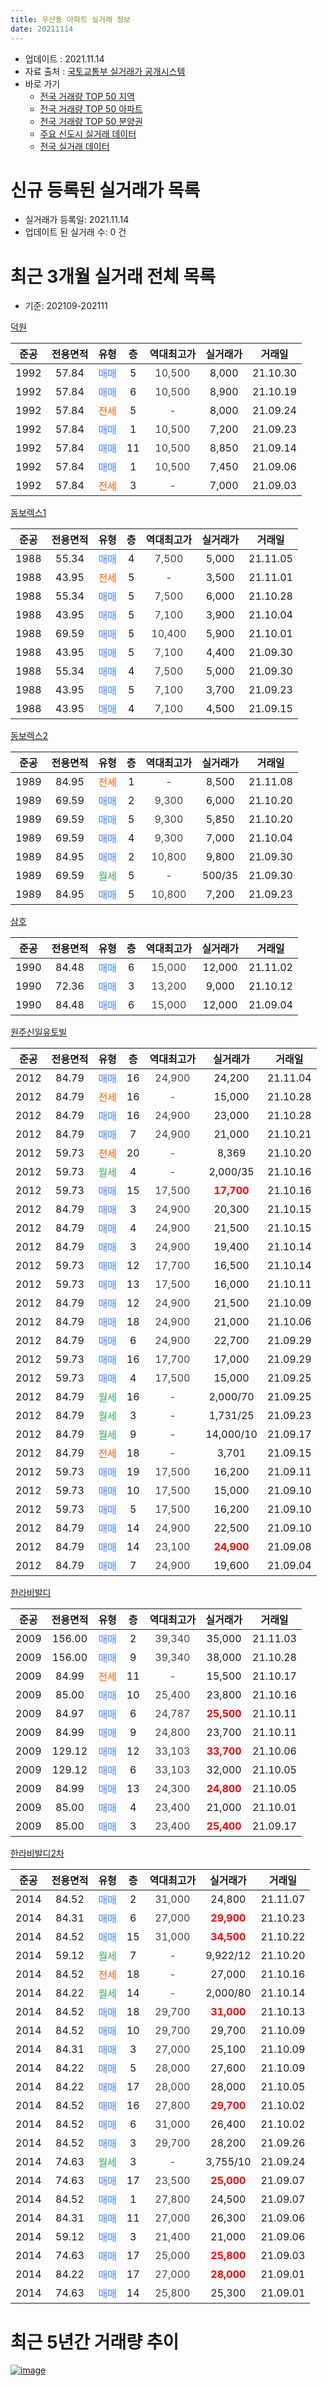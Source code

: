 ```yaml
---
title: 우산동 아파트 실거래 정보
date: 20211114
---
```


* 업데이트 : 2021.11.14
* 자료 출처 : [국토교통부 실거래가 공개시스템](http://rt.molit.go.kr)
* 바로 가기
    * [전국 거래량 TOP 50 지역](https://apt-info.github.io/apt-trade-info/tr)
    * [전국 거래량 TOP 50 아파트](https://apt-info.github.io/apt-trade-info/ta)
    * [전국 거래량 TOP 50 분양권](https://apt-info.github.io/apt-trade-info/tb)
    * [주요 신도시 실거래 데이터](https://apt-info.github.io/apt-trade-info/newtown)
    * [전국 실거래 데이터](https://apt-info.github.io/apt-trade-info/all)



<script async src="https://pagead2.googlesyndication.com/pagead/js/adsbygoogle.js"></script>
<!-- 기본광고 -->
<ins class="adsbygoogle"
     style="display:block"
     data-ad-client="ca-pub-1142216861245946"
     data-ad-slot="4805727019"
     data-ad-format="auto"
     data-full-width-responsive="true"></ins>
<script>
     (adsbygoogle = window.adsbygoogle || []).push({});
</script>


# 신규 등록된 실거래가 목록

* 실거래가 등록일: 2021.11.14
* 업데이트 된 실거래 수: 0 건




<script async src="https://pagead2.googlesyndication.com/pagead/js/adsbygoogle.js"></script>
<!-- 기본광고 -->
<ins class="adsbygoogle"
     style="display:block"
     data-ad-client="ca-pub-1142216861245946"
     data-ad-slot="4805727019"
     data-ad-format="auto"
     data-full-width-responsive="true"></ins>
<script>
     (adsbygoogle = window.adsbygoogle || []).push({});
</script>


# 최근 3개월 실거래 전체 목록
* 기준: 202109-202111


[덕원](https://search.naver.com/search.naver?query=%EB%8D%95%EC%9B%90)

|준공|전용면적|유형|층|역대최고가|실거래가|거래일|
|:---:|:---:|:---:|:---:|:---:|:---:|:---:|
|1992|57.84|<span style="color:#4285F3">매매</span>|5|<span style="color:#444444">10,500</span>|8,000|21.10.30|
|1992|57.84|<span style="color:#4285F3">매매</span>|6|<span style="color:#444444">10,500</span>|8,900|21.10.19|
|1992|57.84|<span style="color:#FF5A00">전세</span>|5|<span style="color:#444444">-</span>|8,000|21.09.24|
|1992|57.84|<span style="color:#4285F3">매매</span>|1|<span style="color:#444444">10,500</span>|7,200|21.09.23|
|1992|57.84|<span style="color:#4285F3">매매</span>|11|<span style="color:#444444">10,500</span>|8,850|21.09.14|
|1992|57.84|<span style="color:#4285F3">매매</span>|1|<span style="color:#444444">10,500</span>|7,450|21.09.06|
|1992|57.84|<span style="color:#FF5A00">전세</span>|3|<span style="color:#444444">-</span>|7,000|21.09.03|

[동보렉스1](https://search.naver.com/search.naver?query=%EB%8F%99%EB%B3%B4%EB%A0%89%EC%8A%A41)

|준공|전용면적|유형|층|역대최고가|실거래가|거래일|
|:---:|:---:|:---:|:---:|:---:|:---:|:---:|
|1988|55.34|<span style="color:#4285F3">매매</span>|4|<span style="color:#444444">7,500</span>|5,000|21.11.05|
|1988|43.95|<span style="color:#FF5A00">전세</span>|5|<span style="color:#444444">-</span>|3,500|21.11.01|
|1988|55.34|<span style="color:#4285F3">매매</span>|5|<span style="color:#444444">7,500</span>|6,000|21.10.28|
|1988|43.95|<span style="color:#4285F3">매매</span>|5|<span style="color:#444444">7,100</span>|3,900|21.10.04|
|1988|69.59|<span style="color:#4285F3">매매</span>|5|<span style="color:#444444">10,400</span>|5,900|21.10.01|
|1988|43.95|<span style="color:#4285F3">매매</span>|5|<span style="color:#444444">7,100</span>|4,400|21.09.30|
|1988|55.34|<span style="color:#4285F3">매매</span>|4|<span style="color:#444444">7,500</span>|5,000|21.09.30|
|1988|43.95|<span style="color:#4285F3">매매</span>|5|<span style="color:#444444">7,100</span>|3,700|21.09.23|
|1988|43.95|<span style="color:#4285F3">매매</span>|4|<span style="color:#444444">7,100</span>|4,500|21.09.15|

[동보렉스2](https://search.naver.com/search.naver?query=%EB%8F%99%EB%B3%B4%EB%A0%89%EC%8A%A42)

|준공|전용면적|유형|층|역대최고가|실거래가|거래일|
|:---:|:---:|:---:|:---:|:---:|:---:|:---:|
|1989|84.95|<span style="color:#FF5A00">전세</span>|1|<span style="color:#444444">-</span>|8,500|21.11.08|
|1989|69.59|<span style="color:#4285F3">매매</span>|2|<span style="color:#444444">9,300</span>|6,000|21.10.20|
|1989|69.59|<span style="color:#4285F3">매매</span>|5|<span style="color:#444444">9,300</span>|5,850|21.10.20|
|1989|69.59|<span style="color:#4285F3">매매</span>|4|<span style="color:#444444">9,300</span>|7,000|21.10.04|
|1989|84.95|<span style="color:#4285F3">매매</span>|2|<span style="color:#444444">10,800</span>|9,800|21.09.30|
|1989|69.59|<span style="color:#34A853">월세</span>|5|<span style="color:#444444">-</span>|500/35|21.09.30|
|1989|84.95|<span style="color:#4285F3">매매</span>|5|<span style="color:#444444">10,800</span>|7,200|21.09.23|

[삼호](https://search.naver.com/search.naver?query=%EC%82%BC%ED%98%B8)

|준공|전용면적|유형|층|역대최고가|실거래가|거래일|
|:---:|:---:|:---:|:---:|:---:|:---:|:---:|
|1990|84.48|<span style="color:#4285F3">매매</span>|6|<span style="color:#444444">15,000</span>|12,000|21.11.02|
|1990|72.36|<span style="color:#4285F3">매매</span>|3|<span style="color:#444444">13,200</span>|9,000|21.10.12|
|1990|84.48|<span style="color:#4285F3">매매</span>|6|<span style="color:#444444">15,000</span>|12,000|21.09.04|

[원주신일유토빌](https://search.naver.com/search.naver?query=%EC%9B%90%EC%A3%BC%EC%8B%A0%EC%9D%BC%EC%9C%A0%ED%86%A0%EB%B9%8C)

|준공|전용면적|유형|층|역대최고가|실거래가|거래일|
|:---:|:---:|:---:|:---:|:---:|:---:|:---:|
|2012|84.79|<span style="color:#4285F3">매매</span>|16|<span style="color:#444444">24,900</span>|24,200|21.11.04|
|2012|84.79|<span style="color:#FF5A00">전세</span>|16|<span style="color:#444444">-</span>|15,000|21.10.28|
|2012|84.79|<span style="color:#4285F3">매매</span>|16|<span style="color:#444444">24,900</span>|23,000|21.10.28|
|2012|84.79|<span style="color:#4285F3">매매</span>|7|<span style="color:#444444">24,900</span>|21,000|21.10.21|
|2012|59.73|<span style="color:#FF5A00">전세</span>|20|<span style="color:#444444">-</span>|8,369|21.10.20|
|2012|59.73|<span style="color:#34A853">월세</span>|4|<span style="color:#444444">-</span>|2,000/35|21.10.16|
|2012|59.73|<span style="color:#4285F3">매매</span>|15|<span style="color:#444444">17,500</span>|<b><span style="color:#FF0000">17,700</span></b>|21.10.16|
|2012|84.79|<span style="color:#4285F3">매매</span>|3|<span style="color:#444444">24,900</span>|20,300|21.10.15|
|2012|84.79|<span style="color:#4285F3">매매</span>|4|<span style="color:#444444">24,900</span>|21,500|21.10.15|
|2012|84.79|<span style="color:#4285F3">매매</span>|3|<span style="color:#444444">24,900</span>|19,400|21.10.14|
|2012|59.73|<span style="color:#4285F3">매매</span>|12|<span style="color:#444444">17,700</span>|16,500|21.10.14|
|2012|59.73|<span style="color:#4285F3">매매</span>|13|<span style="color:#444444">17,500</span>|16,000|21.10.11|
|2012|84.79|<span style="color:#4285F3">매매</span>|12|<span style="color:#444444">24,900</span>|21,500|21.10.09|
|2012|84.79|<span style="color:#4285F3">매매</span>|18|<span style="color:#444444">24,900</span>|21,000|21.10.06|
|2012|84.79|<span style="color:#4285F3">매매</span>|6|<span style="color:#444444">24,900</span>|22,700|21.09.29|
|2012|59.73|<span style="color:#4285F3">매매</span>|16|<span style="color:#444444">17,700</span>|17,000|21.09.29|
|2012|59.73|<span style="color:#4285F3">매매</span>|4|<span style="color:#444444">17,500</span>|15,000|21.09.25|
|2012|84.79|<span style="color:#34A853">월세</span>|16|<span style="color:#444444">-</span>|2,000/70|21.09.25|
|2012|84.79|<span style="color:#34A853">월세</span>|3|<span style="color:#444444">-</span>|1,731/25|21.09.23|
|2012|84.79|<span style="color:#34A853">월세</span>|9|<span style="color:#444444">-</span>|14,000/10|21.09.17|
|2012|84.79|<span style="color:#FF5A00">전세</span>|18|<span style="color:#444444">-</span>|3,701|21.09.15|
|2012|59.73|<span style="color:#4285F3">매매</span>|19|<span style="color:#444444">17,500</span>|16,200|21.09.11|
|2012|59.73|<span style="color:#4285F3">매매</span>|10|<span style="color:#444444">17,500</span>|15,000|21.09.10|
|2012|59.73|<span style="color:#4285F3">매매</span>|5|<span style="color:#444444">17,500</span>|16,200|21.09.10|
|2012|84.79|<span style="color:#4285F3">매매</span>|14|<span style="color:#444444">24,900</span>|22,500|21.09.10|
|2012|84.79|<span style="color:#4285F3">매매</span>|14|<span style="color:#444444">23,100</span>|<b><span style="color:#FF0000">24,900</span></b>|21.09.08|
|2012|84.79|<span style="color:#4285F3">매매</span>|7|<span style="color:#444444">24,900</span>|19,600|21.09.04|


<script async src="https://pagead2.googlesyndication.com/pagead/js/adsbygoogle.js"></script>
<!-- 기본광고 -->
<ins class="adsbygoogle"
     style="display:block"
     data-ad-client="ca-pub-1142216861245946"
     data-ad-slot="4805727019"
     data-ad-format="auto"
     data-full-width-responsive="true"></ins>
<script>
     (adsbygoogle = window.adsbygoogle || []).push({});
</script>


[한라비발디](https://search.naver.com/search.naver?query=%ED%95%9C%EB%9D%BC%EB%B9%84%EB%B0%9C%EB%94%94)

|준공|전용면적|유형|층|역대최고가|실거래가|거래일|
|:---:|:---:|:---:|:---:|:---:|:---:|:---:|
|2009|156.00|<span style="color:#4285F3">매매</span>|2|<span style="color:#444444">39,340</span>|35,000|21.11.03|
|2009|156.00|<span style="color:#4285F3">매매</span>|9|<span style="color:#444444">39,340</span>|38,000|21.10.28|
|2009|84.99|<span style="color:#FF5A00">전세</span>|11|<span style="color:#444444">-</span>|15,500|21.10.17|
|2009|85.00|<span style="color:#4285F3">매매</span>|10|<span style="color:#444444">25,400</span>|23,800|21.10.16|
|2009|84.97|<span style="color:#4285F3">매매</span>|6|<span style="color:#444444">24,787</span>|<b><span style="color:#FF0000">25,500</span></b>|21.10.11|
|2009|84.99|<span style="color:#4285F3">매매</span>|9|<span style="color:#444444">24,800</span>|23,700|21.10.11|
|2009|129.12|<span style="color:#4285F3">매매</span>|12|<span style="color:#444444">33,103</span>|<b><span style="color:#FF0000">33,700</span></b>|21.10.06|
|2009|129.12|<span style="color:#4285F3">매매</span>|6|<span style="color:#444444">33,103</span>|32,000|21.10.05|
|2009|84.99|<span style="color:#4285F3">매매</span>|13|<span style="color:#444444">24,300</span>|<b><span style="color:#FF0000">24,800</span></b>|21.10.05|
|2009|85.00|<span style="color:#4285F3">매매</span>|4|<span style="color:#444444">23,400</span>|21,000|21.10.01|
|2009|85.00|<span style="color:#4285F3">매매</span>|3|<span style="color:#444444">23,400</span>|<b><span style="color:#FF0000">25,400</span></b>|21.09.17|

[한라비발디2차](https://search.naver.com/search.naver?query=%ED%95%9C%EB%9D%BC%EB%B9%84%EB%B0%9C%EB%94%942%EC%B0%A8)

|준공|전용면적|유형|층|역대최고가|실거래가|거래일|
|:---:|:---:|:---:|:---:|:---:|:---:|:---:|
|2014|84.52|<span style="color:#4285F3">매매</span>|2|<span style="color:#444444">31,000</span>|24,800|21.11.07|
|2014|84.31|<span style="color:#4285F3">매매</span>|6|<span style="color:#444444">27,000</span>|<b><span style="color:#FF0000">29,900</span></b>|21.10.23|
|2014|84.52|<span style="color:#4285F3">매매</span>|15|<span style="color:#444444">31,000</span>|<b><span style="color:#FF0000">34,500</span></b>|21.10.22|
|2014|59.12|<span style="color:#34A853">월세</span>|7|<span style="color:#444444">-</span>|9,922/12|21.10.20|
|2014|84.52|<span style="color:#FF5A00">전세</span>|18|<span style="color:#444444">-</span>|27,000|21.10.16|
|2014|84.22|<span style="color:#34A853">월세</span>|14|<span style="color:#444444">-</span>|2,000/80|21.10.14|
|2014|84.52|<span style="color:#4285F3">매매</span>|18|<span style="color:#444444">29,700</span>|<b><span style="color:#FF0000">31,000</span></b>|21.10.13|
|2014|84.52|<span style="color:#4285F3">매매</span>|10|<span style="color:#444444">29,700</span>|29,700|21.10.09|
|2014|84.31|<span style="color:#4285F3">매매</span>|3|<span style="color:#444444">27,000</span>|25,100|21.10.09|
|2014|84.22|<span style="color:#4285F3">매매</span>|5|<span style="color:#444444">28,000</span>|27,600|21.10.09|
|2014|84.22|<span style="color:#4285F3">매매</span>|17|<span style="color:#444444">28,000</span>|28,000|21.10.05|
|2014|84.52|<span style="color:#4285F3">매매</span>|16|<span style="color:#444444">27,800</span>|<b><span style="color:#FF0000">29,700</span></b>|21.10.02|
|2014|84.52|<span style="color:#4285F3">매매</span>|6|<span style="color:#444444">31,000</span>|26,400|21.10.02|
|2014|84.52|<span style="color:#4285F3">매매</span>|3|<span style="color:#444444">29,700</span>|28,200|21.09.26|
|2014|74.63|<span style="color:#34A853">월세</span>|3|<span style="color:#444444">-</span>|3,755/10|21.09.24|
|2014|74.63|<span style="color:#4285F3">매매</span>|17|<span style="color:#444444">23,500</span>|<b><span style="color:#FF0000">25,000</span></b>|21.09.07|
|2014|84.52|<span style="color:#4285F3">매매</span>|1|<span style="color:#444444">27,800</span>|24,500|21.09.07|
|2014|84.31|<span style="color:#4285F3">매매</span>|11|<span style="color:#444444">27,000</span>|26,300|21.09.06|
|2014|59.12|<span style="color:#4285F3">매매</span>|3|<span style="color:#444444">21,400</span>|21,000|21.09.06|
|2014|74.63|<span style="color:#4285F3">매매</span>|17|<span style="color:#444444">25,000</span>|<b><span style="color:#FF0000">25,800</span></b>|21.09.03|
|2014|84.22|<span style="color:#4285F3">매매</span>|17|<span style="color:#444444">27,000</span>|<b><span style="color:#FF0000">28,000</span></b>|21.09.01|
|2014|74.63|<span style="color:#4285F3">매매</span>|14|<span style="color:#444444">25,800</span>|25,300|21.09.01|



<script async src="https://pagead2.googlesyndication.com/pagead/js/adsbygoogle.js"></script>
<!-- 기본광고 -->
<ins class="adsbygoogle"
     style="display:block"
     data-ad-client="ca-pub-1142216861245946"
     data-ad-slot="4805727019"
     data-ad-format="auto"
     data-full-width-responsive="true"></ins>
<script>
     (adsbygoogle = window.adsbygoogle || []).push({});
</script>


# 최근 5년간 거래량 추이


<div style="width:100%;">
    <canvas id="deal_progress" height="200"></canvas>
</div>

<script>
new Chart(document.getElementById("deal_progress"), {
    type: 'line',
    data: {
        labels: ['16.01','16.02','16.03','16.04','16.05','16.06','16.07','16.08','16.09','16.10','16.11','16.12','17.01','17.02','17.03','17.04','17.05','17.06','17.07','17.08','17.09','17.10','17.11','17.12','18.01','18.02','18.03','18.04','18.05','18.06','18.07','18.08','18.09','18.10','18.11','18.12','19.01','19.02','19.03','19.04','19.05','19.06','19.07','19.08','19.09','19.10','19.11','19.12','20.01','20.02','20.03','20.04','20.05','20.06','20.07','20.08','20.09','20.10','20.11','20.12','21.01','21.02','21.03','21.04','21.05','21.06','21.07','21.08','21.09','21.10','21.11'],
        datasets: [{
            label: '매매/분양권',
            data: [23,16,25,26,21,34,30,35,28,38,30,17,18,27,36,20,18,26,25,13,17,17,14,12,10,13,16,11,27,15,23,10,18,28,6,8,14,8,11,15,10,9,17,11,14,19,15,12,20,21,17,11,24,39,22,18,19,20,20,31,30,34,28,18,30,30,29,17,28,36,5],
            borderColor: "rgba(66, 133, 243, 1)",
            backgroundColor: "rgba(66, 133, 243, 0.05)",
            borderWidth: 1,
            pointRadius: 0,
            fill: false,
            lineTension: 0
        },{
            label: '전/월세',
            data: [16,15,19,18,11,14,11,14,21,21,18,9,14,20,15,8,13,10,5,12,11,7,13,13,11,6,13,11,17,8,19,19,7,20,10,10,12,17,15,18,18,17,11,13,12,16,15,20,10,16,13,12,20,16,17,10,6,4,9,10,7,9,13,16,11,11,6,7,8,7,2],
            borderColor: "rgba(255, 90, 0, 1)",
            backgroundColor: "rgba(255, 90, 0, 0.05)",
            borderWidth: 1,
            pointRadius: 0,
            fill: false,
            lineTension: 0
        },{
            label: '합계',
            data: [39,31,44,44,32,48,41,49,49,59,48,26,32,47,51,28,31,36,30,25,28,24,27,25,21,19,29,22,44,23,42,29,25,48,16,18,26,25,26,33,28,26,28,24,26,35,30,32,30,37,30,23,44,55,39,28,25,24,29,41,37,43,41,34,41,41,35,24,36,43,7],
            borderColor: "rgba(0, 0, 0, 1)",
            backgroundColor: "rgba(0, 0, 0, 0.03)",
            borderWidth: 0.1,
            pointRadius: 0,
            fill: true,
            lineTension: 0
        }
        ]
    },
    options: {
        responsive: true,
        title: {
            display: false
        },
        tooltips: {
            mode: 'index',
            intersect: false
        },
        hover: {
            mode: 'nearest',
            intersect: true
        },
        scales: {
            xAxes: [{
                display: true,
                scaleLabel: {
                    display: true,
                    labelString: '년/월'
                }
            }],
            yAxes: [{
                display: true,
                ticks: {
                    suggestedMin: 0,
                },
                scaleLabel: {
                    display: true,
                    labelString: '실거래 수'
                }
            }]
        }
    }
});

</script>


[![image](https://apt-info.github.io/images/2020-01-03-apt-trade-info/1024x500.png)](https://play.google.com/store/apps/details?id=com.aptinfo.apttradeinfo)

